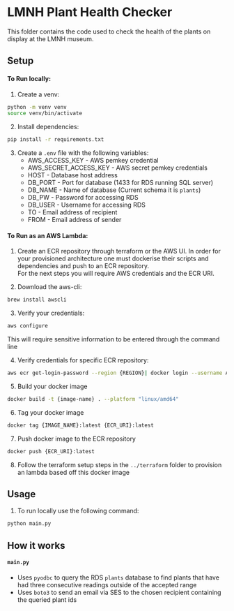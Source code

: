 # LMNH Plant Health Checker
This folder contains the code used to check the health of the plants on display at the LMNH museum.

## Setup

#### To Run locally:
1. Create a venv:
```bash
python -m venv venv
source venv/bin/activate

```
2. Install dependencies:
```bash
pip install -r requirements.txt
```
3. Create a `.env` file with the following variables:
    - AWS_ACCESS_KEY - AWS pemkey credential
    - AWS_SECRET_ACCESS_KEY - AWS secret pemkey credentials
    - HOST - Database host address
    - DB_PORT - Port for database (1433 for RDS running SQL server)
    - DB_NAME - Name of database (Current schema it is `plants`)
    - DB_PW - Password for accessing RDS
    - DB_USER - Username for accessing RDS
    - TO - Email address of recipient 
    - FROM - Email address of sender

#### To Run as an AWS Lambda:
1. Create an ECR repository through terraform or the AWS UI.
In order for your provisioned architecture one must dockerise their scripts and dependencies and push to an ECR repository.  
For the next steps you will require AWS credentials and the ECR URI.

2. Download the aws-cli:
```bash
brew install awscli
```
3. Verify your credentials:
```bash
aws configure
```
This will require sensitive information to be entered through the command line

4. Verify credentials for specific ECR repository:
```bash
aws ecr get-login-password --region {REGION}| docker login --username AWS --password-stdin {ECR_URI}
```
5. Build your docker image
```bash
docker build -t {image-name} . --platform "linux/amd64"
```
6. Tag your docker image
```bash
docker tag {IMAGE_NAME}:latest {ECR_URI}:latest
```
7. Push docker image to the ECR repository
```bash
docker push {ECR_URI}:latest
```
8. Follow the terraform setup steps in the `../terraform` folder to provision an lambda based off this docker image

## Usage
1. To run locally use the following command:
```bash
python main.py
```
## How it works
#### `main.py`
- Uses `pyodbc` to query the RDS `plants` database to find plants that have had three consecutive readings outside of the accepted range
- Uses `boto3` to send an email via SES to the chosen recipient containing the queried plant ids